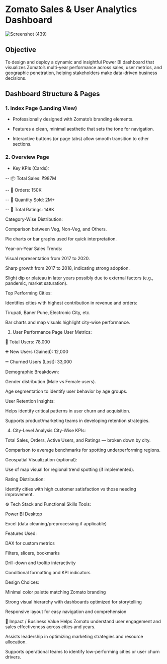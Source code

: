 # **Zomato Sales & User Analytics Dashboard** 
![Screenshot (439)](https://github.com/user-attachments/assets/d16181cd-bf78-499a-9ffb-cc18e69dbb18)

## **Objective**
To design and deploy a dynamic and insightful Power BI dashboard that visualizes Zomato’s multi-year performance across sales, user metrics, and geographic penetration, helping stakeholders make data-driven business decisions.

## **Dashboard Structure & Pages**

### 1. Index Page (Landing View)
- Professionally designed with Zomato’s branding elements.

- Features a clean, minimal aesthetic that sets the tone for navigation.

- Interactive buttons (or page tabs) allow smooth transition to other sections.

### 2. Overview Page
- Key KPIs (Cards):

-- 📦 Total Sales: ₹987M

-- 🛒 Orders: 150K

-- 🔢 Quantity Sold: 2M+

-- 🌟 Total Ratings: 148K

Category-Wise Distribution:

Comparison between Veg, Non-Veg, and Others.

Pie charts or bar graphs used for quick interpretation.

Year-on-Year Sales Trends:

Visual representation from 2017 to 2020.

Sharp growth from 2017 to 2018, indicating strong adoption.

Slight dip or plateau in later years possibly due to external factors (e.g., pandemic, market saturation).

Top Performing Cities:

Identifies cities with highest contribution in revenue and orders:

Tirupati, Baner Pune, Electronic City, etc.

Bar charts and map visuals highlight city-wise performance.

3. User Performance Page
User Metrics:

👥 Total Users: 78,000

➕ New Users (Gained): 12,000

➖ Churned Users (Lost): 33,000

Demographic Breakdown:

Gender distribution (Male vs Female users).

Age segmentation to identify user behavior by age groups.

User Retention Insights:

Helps identify critical patterns in user churn and acquisition.

Supports product/marketing teams in developing retention strategies.

4. City-Level Analysis
City-Wise KPIs:

Total Sales, Orders, Active Users, and Ratings — broken down by city.

Comparison to average benchmarks for spotting underperforming regions.

Geospatial Visualization (optional):

Use of map visual for regional trend spotting (if implemented).

Rating Distribution:

Identify cities with high customer satisfaction vs those needing improvement.

⚙️ Tech Stack and Functional Skills
Tools:

Power BI Desktop

Excel (data cleaning/preprocessing if applicable)

Features Used:

DAX for custom metrics

Filters, slicers, bookmarks

Drill-down and tooltip interactivity

Conditional formatting and KPI indicators

Design Choices:

Minimal color palette matching Zomato branding

Strong visual hierarchy with dashboards optimized for storytelling

Responsive layout for easy navigation and comprehension

🎯 Impact / Business Value
Helps Zomato understand user engagement and sales effectiveness across cities and years.

Assists leadership in optimizing marketing strategies and resource allocation.

Supports operational teams to identify low-performing cities or user churn drivers.

